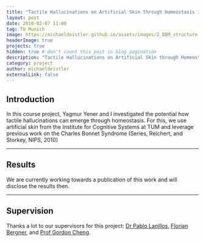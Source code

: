 ```yaml
---
title: "Tactile Hallucinations on Artificial Skin through Homeostasis in a Deep Boltzmann Machine"
layout: post
date: 2018-02-07 11:00
tag: TU Munich
image: https://michaeldeistler.github.io/assets/images/2_DBM_structure.png
headerImage: true
projects: true
hidden: true # don't count this post in blog pagination
description: "Tactile Hallucinations on Artificial Skin through Homeostasis in a Deep Boltzmann Machine"
category: project
author: michaeldeistler
externalLink: false
---
```


## Introduction
In this course project, Yagmur Yener and I investigated the potential how tactile hallucinations can emerge through homeostasis. For this, we use artificial skin from the Institute for Cognitive Systems at TUM and leverage previous work on the Charles Bonnet Syndrome (Series, Reichert, and Storkey, NIPS, 2010)

---

## Results
We are currently working towards a publication of this work and will disclose the results then.

---

## Supervision
Thanks a lot to our supervisors for this project: [Dr Pablo Lanillos](http://www.therobotdecision.com), [Florian Bergner](https://www.ics.ei.tum.de/en/people/bergner/), and [Prof Gordon Cheng](https://www.ics.ei.tum.de/en/home/).
